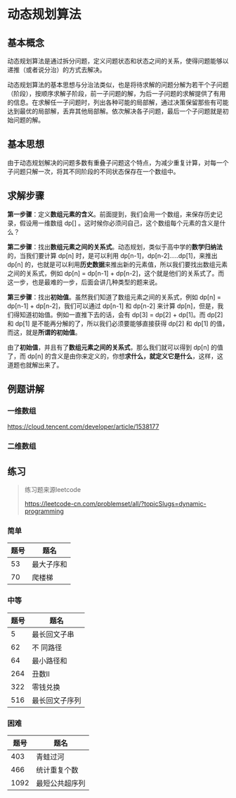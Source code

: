 # 动态规划算法

## 基本概念

动态规划算法是通过拆分问题，定义问题状态和状态之间的关系，使得问题能够以递推（或者说分治）的方式去解决。

动态规划算法的基本思想与分治法类似，也是将待求解的问题分解为若干个子问题（阶段），按顺序求解子阶段，前一子问题的解，为后一子问题的求解提供了有用的信息。在求解任一子问题时，列出各种可能的局部解，通过决策保留那些有可能达到最优的局部解，丢弃其他局部解。依次解决各子问题，最后一个子问题就是初始问题的解。

## 基本思想

由于动态规划解决的问题多数有重叠子问题这个特点，为减少重复计算，对每一个子问题只解一次，将其不同阶段的不同状态保存在一个数组中。

## 求解步骤

**第一步骤**：定义**数组元素的含义**。前面提到，我们会用一个数组，来保存历史记录，假设用一维数组 dp[] 。这时候你必须问自己，这个数组每个元素的含义是什么？

**第二步骤**：找出**数组元素之间的关系式**。动态规划，类似于高中学的**数学归纳法**的，当我们要计算 dp[n] 时，是可以利用 dp[n-1]，dp[n-2]…..dp[1]，来推出 dp[n] 的，也就是可以利用**历史数据**来推出新的元素值，所以我们要找出数组元素之间的关系式，例如 dp[n] = dp[n-1] + dp[n-2]，这个就是他们的关系式了。而这一步，也是最难的一步，后面会讲几种类型的题来说。

**第三步骤**：找出**初始值**。虽然我们知道了数组元素之间的关系式，例如 dp[n] = dp[n-1] + dp[n-2]，我们可以通过 dp[n-1] 和 dp[n-2] 来计算 dp[n]，但是，我们得知道初始值。例如一直推下去的话，会有 dp[3] = dp[2] + dp[1]。而 dp[2] 和 dp[1] 是不能再分解的了，所以我们必须要能够直接获得 dp[2] 和 dp[1] 的值，而这，就是**所谓的初始值**。

由了**初始值**，并且有了**数组元素之间的关系式**，那么我们就可以得到 dp[n] 的值了，而 dp[n] 的含义是由你来定义的，你想**求什么，就定义它是什么**，这样，这道题也就解出来了。

## 例题讲解

### 一维数组

https://cloud.tencent.com/developer/article/1538177

### 二维数组

## 练习

> 练习题来源leetcode
>
> https://leetcode-cn.com/problemset/all/?topicSlugs=dynamic-programming

### 简单

| 题号 | 题名       |
| ---- | ---------- |
| 53   | 最大子序和 |
| 70   | 爬楼梯     |



### 中等

| 题号 | 题名           |
| ---- | -------------- |
| 5    | 最长回文子串   |
| 62   | 不 同路径      |
| 64   | 最小路径和     |
| 264  | 丑数II         |
| 322  | 零钱兑换       |
| 516  | 最长回文子序列 |



### 困难

| 题号 | 题名           |
| ---- | -------------- |
| 403  | 青蛙过河       |
| 466  | 统计重复个数   |
| 1092 | 最短公共超序列 |

